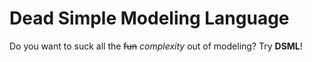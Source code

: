 # Dead Simple Modeling Language

Do you want to suck all the ~~fun~~ _complexity_ out of modeling? Try __DSML__!
